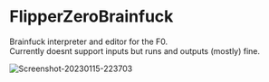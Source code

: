 # FlipperZeroBrainfuck

Brainfuck interpreter and editor for the F0.  
Currently doesnt support inputs but runs and outputs (mostly) fine.  

![Screenshot-20230115-223703](https://user-images.githubusercontent.com/16545187/212570889-08a22563-2cff-4783-9a7a-f648a708f95d.png)
